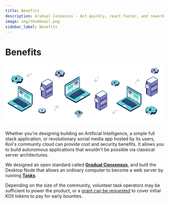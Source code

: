 ```yaml
---
title: Benefits
description: Gradual Consensus - Act quickly, react faster, and reward slowly.
image: img/thumbnail.png
sidebar_label: Benefits
---
```


# Benefits

<Description
  text="Community Cloud."
/>

![Banner](./img/nodesvsservers.svg)

Whether you're designing building an Artificial Intelligence, a simple full stack application, or revolutionary social media app hosted by its users, Koii's community cloud can provide cost and security benefits. It allows you to build autonomous applications that wouldn't be possible via classical server architectures.

We designed an open standard called [**Gradual Consensus**](/develop/koii-task-101/what-are-tasks/gradual-consensus), and built the Desktop Node that allows an ordinary computer to become a web server by running [**Tasks**](/develop/koii-task-101/what-are-tasks/).

Depending on the size of the community, volunteer task operators may be sufficient to power the product, or a [grant can be requested](https://share.hsforms.com/16Xmwya9wQcClwavDXdtlJQc20dg) to cover initial KOII tokens to pay for early bounties.&#x20;
